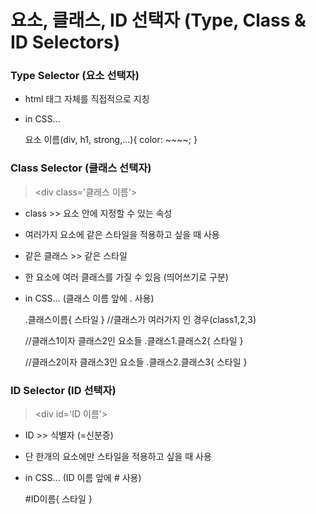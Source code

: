 # 요소, 클래스, ID 선택자 (Type, Class & ID Selectors)

### Type Selector (요소 선택자)

- html 태그 자체를 직접적으로 지칭
- in CSS...

  요소 이름(div, h1, strong,...){
  color: ~~~~;
  }

### Class Selector (클래스 선택자)

> \<div class='클래스 이름'\>

- class >> 요소 안에 지정할 수 있는 속성

- 여러가지 요소에 같은 스타일을 적용하고 싶을 때 사용
- 같은 클래스 >> 같은 스타일
- 한 요소에 여러 클래스를 가질 수 있음 (띄어쓰기로 구분)
- in CSS... (클래스 이름 앞에 . 사용)

  .클래스이름{ 스타일 }
  //클래스가 여러가지 인 경우(class1,2,3)

  //클래스1이자 클래스2인 요소들
  .클래스1.클래스2{ 스타일 }

  //클래스2이자 클래스3인 요소들
  .클래스2.클래스3{ 스타일 }

### ID Selector (ID 선택자)

> \<div id='ID 이름'\>

- ID >> 식별자 (=신분증)
- 단 한개의 요소에만 스타일을 적용하고 싶을 때 사용
- in CSS... (ID 이름 앞에 # 사용)

  #ID이름{ 스타일 }
